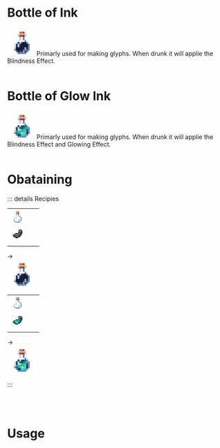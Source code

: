 # Bottle of Ink 
<img src="/images/bottle_of_ink.png" width="64px">
Primarly used for making glyphs.
When drunk it will applie the Blindness Effect.
<br>
<br>

# Bottle of Glow Ink
<img src="/images/bottle_of_glow_ink.png" width="64px">
Primarly used for making glyphs.
When drunk it will applie the Blindness Effect and Glowing Effect.
<br>
<br>

# Obataining

::: details Recipies
<div class=crafting-preview>
<table class="crafting-grid">
  <tr>
    <td><img src="/images/minecraft/glass_bottle.png" width="32px"></td>
    <td></td>
    <td></td>
  </tr>
  <tr>
    <td><img src="/images/minecraft/ink_sac.png" width="32px"></td>
    <td></td>
    <td></td>
  </tr>
  <tr>
    <td></td>
    <td></td>
    <td></td>
  </tr>
</table>
<div class=crafting-arrow>&#8594;</div>
<img class=crafting-result src="/images/bottle_of_ink.png" width="64px">
</div>

<div class=crafting-preview>
<table class="crafting-grid">
  <tr>
    <td><img src="/images/minecraft/glass_bottle.png" width="32px"></td>
    <td></td>
    <td></td>
  </tr>
  <tr>
    <td><img src="/images/minecraft/glow_ink_sac.png" width="32px"></td>
    <td></td>
    <td></td>
  </tr>
  <tr>
    <td></td>
    <td></td>
    <td></td>
  </tr>
</table>
<div class=crafting-arrow>&#8594;</div>
<img class=crafting-result src="/images/bottle_of_glow_ink.png" width="64px">
</div>

:::

<br>
<br>

# Usage

